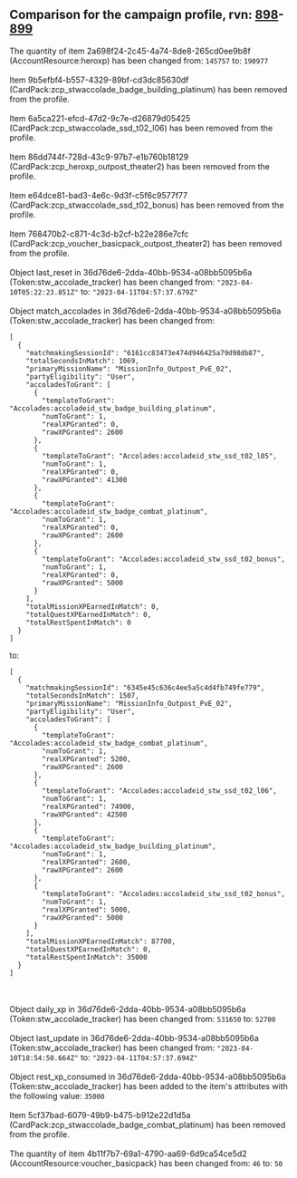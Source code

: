 ## Comparison for the campaign profile, rvn: [898](https://github.com/PRO100KatYT/FortniteProfileRevisions/tree/main/profiles/campaign/898%20campaign.json)-[899](https://github.com/PRO100KatYT/FortniteProfileRevisions/tree/main/profiles/campaign/899%20campaign.json)

The quantity of item 2a698f24-2c45-4a74-8de8-265cd0ee9b8f (AccountResource:heroxp) has been changed from: `145757` to: `190977`
<br><br>
Item 9b5efbf4-b557-4329-89bf-cd3dc85630df (CardPack:zcp_stwaccolade_badge_building_platinum) has been removed from the profile.
<br><br>
Item 6a5ca221-efcd-47d2-9c7e-d26879d05425 (CardPack:zcp_stwaccolade_ssd_t02_l06) has been removed from the profile.
<br><br>
Item 86dd744f-728d-43c9-97b7-e1b760b18129 (CardPack:zcp_heroxp_outpost_theater2) has been removed from the profile.
<br><br>
Item e64dce81-bad3-4e6c-9d3f-c5f6c9577f77 (CardPack:zcp_stwaccolade_ssd_t02_bonus) has been removed from the profile.
<br><br>
Item 768470b2-c871-4c3d-b2cf-b22e286e7cfc (CardPack:zcp_voucher_basicpack_outpost_theater2) has been removed from the profile.
<br><br>
Object last_reset in 36d76de6-2dda-40bb-9534-a08bb5095b6a (Token:stw_accolade_tracker) has been changed from: `"2023-04-10T05:22:23.851Z"` to: `"2023-04-11T04:57:37.679Z"`
<br><br>
Object match_accolades in 36d76de6-2dda-40bb-9534-a08bb5095b6a (Token:stw_accolade_tracker) has been changed from:

```
[
  {
    "matchmakingSessionId": "6161cc83473e474d946425a79d98db87",
    "totalSecondsInMatch": 1069,
    "primaryMissionName": "MissionInfo_Outpost_PvE_02",
    "partyEligibility": "User",
    "accoladesToGrant": [
      {
        "templateToGrant": "Accolades:accoladeid_stw_badge_building_platinum",
        "numToGrant": 1,
        "realXPGranted": 0,
        "rawXPGranted": 2600
      },
      {
        "templateToGrant": "Accolades:accoladeid_stw_ssd_t02_l05",
        "numToGrant": 1,
        "realXPGranted": 0,
        "rawXPGranted": 41300
      },
      {
        "templateToGrant": "Accolades:accoladeid_stw_badge_combat_platinum",
        "numToGrant": 1,
        "realXPGranted": 0,
        "rawXPGranted": 2600
      },
      {
        "templateToGrant": "Accolades:accoladeid_stw_ssd_t02_bonus",
        "numToGrant": 1,
        "realXPGranted": 0,
        "rawXPGranted": 5000
      }
    ],
    "totalMissionXPEarnedInMatch": 0,
    "totalQuestXPEarnedInMatch": 0,
    "totalRestSpentInMatch": 0
  }
]
```

to:

```
[
  {
    "matchmakingSessionId": "6345e45c636c4ee5a5c4d4fb749fe779",
    "totalSecondsInMatch": 1507,
    "primaryMissionName": "MissionInfo_Outpost_PvE_02",
    "partyEligibility": "User",
    "accoladesToGrant": [
      {
        "templateToGrant": "Accolades:accoladeid_stw_badge_combat_platinum",
        "numToGrant": 1,
        "realXPGranted": 5200,
        "rawXPGranted": 2600
      },
      {
        "templateToGrant": "Accolades:accoladeid_stw_ssd_t02_l06",
        "numToGrant": 1,
        "realXPGranted": 74900,
        "rawXPGranted": 42500
      },
      {
        "templateToGrant": "Accolades:accoladeid_stw_badge_building_platinum",
        "numToGrant": 1,
        "realXPGranted": 2600,
        "rawXPGranted": 2600
      },
      {
        "templateToGrant": "Accolades:accoladeid_stw_ssd_t02_bonus",
        "numToGrant": 1,
        "realXPGranted": 5000,
        "rawXPGranted": 5000
      }
    ],
    "totalMissionXPEarnedInMatch": 87700,
    "totalQuestXPEarnedInMatch": 0,
    "totalRestSpentInMatch": 35000
  }
]
```

<br><br>
Object daily_xp in 36d76de6-2dda-40bb-9534-a08bb5095b6a (Token:stw_accolade_tracker) has been changed from: `531650` to: `52700`
<br><br>
Object last_update in 36d76de6-2dda-40bb-9534-a08bb5095b6a (Token:stw_accolade_tracker) has been changed from: `"2023-04-10T18:54:50.664Z"` to: `"2023-04-11T04:57:37.694Z"`
<br><br>
Object rest_xp_consumed in 36d76de6-2dda-40bb-9534-a08bb5095b6a (Token:stw_accolade_tracker) has been added to the item's attributes with the following value: `35000`
<br><br>
Item 5cf37bad-6079-49b9-b475-b912e22d1d5a (CardPack:zcp_stwaccolade_badge_combat_platinum) has been removed from the profile.
<br><br>
The quantity of item 4b11f7b7-69a1-4790-aa69-6d9ca54ce5d2 (AccountResource:voucher_basicpack) has been changed from: `46` to: `50`
<br><br>
